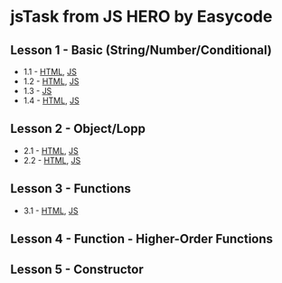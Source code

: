 # jsTask from JS HERO by Easycode

## Lesson 1 - Basic (String/Number/Conditional) <br>
* 1.1 - <a href="https://dmitriymk.github.io/jsTask/lesson-1/1.1-string.html">HTML</a>, <a href="https://github.com/DmitriyMK/jsTask/blob/master/lesson-1/1.1-string.js">JS</a> <br>
* 1.2 - <a href="https://dmitriymk.github.io/jsTask/lesson-1/1.2-math.html">HTML</a>, <a href="https://github.com/DmitriyMK/jsTask/blob/master/lesson-1/1.2-math.js">JS</a> <br> 
* 1.3 - <a href="https://github.com/DmitriyMK/jsTask/blob/master/lesson-1/2.1-typeConversion.js">JS</a><br> 
* 1.4 - <a href="https://dmitriymk.github.io/jsTask/lesson-1/2.2-conditional.html">HTML</a>, <a href="https://github.com/DmitriyMK/jsTask/blob/master/lesson-1/2.2.-conditional.js">JS</a> <br>

## Lesson 2 - Object/Lopp <br>
* 2.1 - <a href="https://dmitriymk.github.io/jsTask/lesson-2/2.1-objects.html">HTML</a>, <a href="https://github.com/DmitriyMK/jsTask/blob/master/lesson-2/2.1-objects.js">JS</a> <br>
* 2.2 - <a href="https://dmitriymk.github.io/jsTask/lesson-2/3.1-cycle.html">HTML</a>, <a href="https://github.com/DmitriyMK/jsTask/blob/master/lesson-2/3.1-cycle.js">JS</a> <br>

## Lesson 3 - Functions <br>
* 3.1 - <a href="https://dmitriymk.github.io/jsTask/lesson-3/function.html">HTML</a>, <a href="https://github.com/DmitriyMK/jsTask/blob/master/lesson-3/function.js">JS</a> <br>

## Lesson 4 - Function - Higher-Order Functions <br>

## Lesson 5 - Constructor<br>
